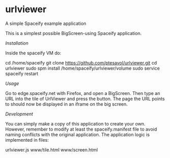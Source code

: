 # urlviewer
A simple Spaceify example application

This is a simplest possible BigScreen-using Spaceify application.


*Installation*

Inside the spaceify VM do:


cd /home/spaceify
git clone https://github.com/ptesavol/urlviewer.git
cd urlviewer
sudo spm install /home/spaceify/urlviewer/volume
sudo service spaceify restart

*Usage*

Go to edge.spaceify.net with Firefox, and open a BigScreen. Then type an URL into the tile of UrlViewer and press the button. 
The page the URL points to should now be displayed in an iframe on the big screen. 

*Development*

You can simply make a copy of this application to create your own. However, remember to modify at least the spaceify.manifest
file to avoid naming conflicts with the original application. The application logic is implemented in files:

urlviewer.js
www/tile.html
www/screen.html
